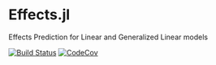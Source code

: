# Effects.jl
Effects Prediction for Linear and Generalized Linear models


[![Build Status][build-img]][build-url] [![CodeCov][codecov-img]][codecov-url]

[build-img]: https://github.com/beacon-biosignals/Effects.jl/workflows/CI/badge.svg
[build-url]: https://github.com/beacon-biosignals/Effects.jl/actions
[codecov-img]: https://codecov.io/github/beacon-biosignals/Effects.jl/badge.svg?branch=main
[codecov-url]: https://codecov.io/github/beacon-biosignals/Effects.jl?branch=main
